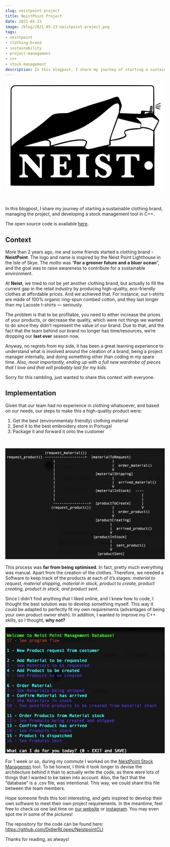 ```yaml
---
slug: neistpoint-project
title: NeistPoint Project
date: 2021-05-23
image: /blog/2021-05-23-neistpoint-project.png
tags:
- neistpoint
- clothing-brand
- sustainability
- project-management
- c++
- stock-management
description: In this blogpost, I share my journey of starting a sustainable clothing brand, managing the project, and developing a stock management tool in C++.
---
```





<p align="center">
    <img width="600" src="/blog/2021-05-23-neistpoint-project.png"/>
</p>

<br />

In this blogpost, I share my journey of starting a sustainable clothing brand, managing the project, and developing a stock management tool in C++.

The open source code is available [here](https://github.com/DidierRLopes/NeistpointCLI).

<!-- truncate -->

<div style={{borderTop: '1px solid #0088CC', margin: '1.5em 0'}} />

## Context

More than 2 years ago, me and some friends started a clothing brand - **NeistPoint**. The logo and name is inspired by the Neist Point Lighthouse in the Isle of Skye. The motto was “**For a greener future and a bluer ocean**”, and the goal was to raise awareness to contribute for a sustainable environment.

At **Neist**, we tried to not be yet another clothing brand, but actually to fill the current gap in the retail industry by producing high-quality, eco-friendly clothes at affordable prices. And we achieved that. For instance, our t-shirts are made of 100% organic ring-spun combed cotton, and they last longer than my Lacoste t-shirts — seriously.

The problem is that to be profitable, you need to either increase the prices of your products, or decrease the quality, which were not things we wanted to do since they didn’t represent the value of our brand. Due to that, and the fact that the team behind our brand no longer has time/resources, we’re dropping our **last ever** season now.

Anyway, no regrets from my side, it has been a great learning experience to understand what is involved around the creation of a brand, being a project manager internally, and doing something other than coding in my spare time. _Also, most importantly, ending up with a full new wardrobe of pieces that I love and that will probably last for my kids._

Sorry for this rambling, just wanted to share this context with everyone.

## Implementation

Given that our team had no experience in clothing whatsoever, and based on our needs, our steps to make this a high-quality product were:

1. Get the best (environmentaly friendly) clothing material
2. Send it to the best embroidery store in Portugal
3. Package it and forward it onto the customer

<br />

![image](/blog/2021-05-23-neistpoint-project_1.png)

This process was **far from being optimised**. In fact, pretty much everything was manual. Apart from the creation of the clothes. Therefore, we needed a Software to keep track of the products at each of it’s stages: _material to request, material shipping, material in stock, product to create, product creating, product in stock, and product sent_.

Since I didn’t find anything that I liked online, and I knew how to code, I thought the best solution was to develop something myself. This way it could be adapted to perfectly fit my own requirements (advantages of being your own product owner eheh). In addition, I wanted to improve my C++ skills, so I thought, **why not?**

![image](/blog/2021-05-23-neistpoint-project_2.png)

For 1 week or so, during my commute I worked on the [NeistPoint Stock Managemen](https://github.com/DidierRLopes/NeistpointCLI) tool. To be honest, I think it took longer to devise the architecture behind it than to actually write the code, as there were lots of things that I wanted to be taken into account. Also, the fact that the “database” is a .csv file, was intentional. This way, we could share this file between the team members.

Hope someone finds this tool interesting, and gets inspired to develop their own software to meet their own project requirements. In the meantime, feel free to check us one last time on [our website](https://neistclothing.com/) or [instagram](https://www.instagram.com/neistclothing/). You may even spot me in some of the pictures!

The repository for the code can be found here: https://github.com/DidierRLopes/NeistpointCLI

Thanks for reading, as always!
